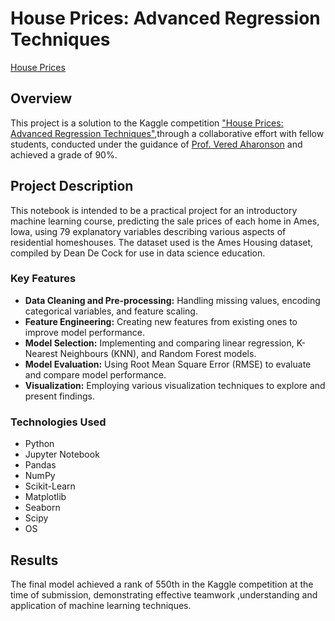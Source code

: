 # House Prices: Advanced Regression Techniques

[House Prices](https://www.kaggle.com/competitions/house-prices-advanced-regression-techniques/overview)

## Overview

This project is a solution to the Kaggle competition ["House Prices: Advanced Regression Techniques"](https://www.kaggle.com/competitions/house-prices-advanced-regression-techniques/overview),through a collaborative effort with fellow students, conducted under the guidance of [Prof. Vered Aharonson](https://www.wits.ac.za/people/academic-a-z-listing/a/veredaharonsonwitsacza/) and achieved a grade of 90%. 

## Project Description

This notebook is intended to be a practical project for an introductory machine learning course, predicting the sale prices of each home in Ames, Iowa, using 79 explanatory variables describing various aspects of residential homeshouses. The dataset used is the Ames Housing dataset, compiled by Dean De Cock for use in data science education.

### Key Features

- **Data Cleaning and Pre-processing:** Handling missing values, encoding categorical variables, and feature scaling.
- **Feature Engineering:** Creating new features from existing ones to improve model performance.
- **Model Selection:** Implementing and comparing linear regression, K-Nearest Neighbours (KNN), and Random Forest models.
- **Model Evaluation:** Using Root Mean Square Error (RMSE) to evaluate and compare model performance.
- **Visualization:** Employing various visualization techniques to explore and present findings.

### Technologies Used

- Python
- Jupyter Notebook
- Pandas
- NumPy
- Scikit-Learn
- Matplotlib
- Seaborn
- Scipy
- OS

## Results

The final model achieved a rank of 550th in the Kaggle competition at the time of submission, demonstrating effective teamwork ,understanding and application of machine learning techniques. 
